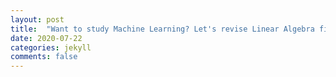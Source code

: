 ```yaml
---
layout: post
title:  "Want to study Machine Learning? Let's revise Linear Algebra first..."
date: 2020-07-22
categories: jekyll
comments: false
---
```


